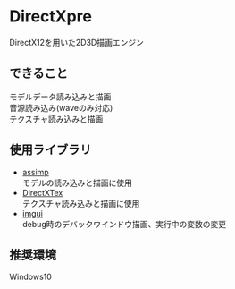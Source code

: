 # DirectXpre
DirectX12を用いた2D3D描画エンジン

## できること
モデルデータ読み込みと描画  
音源読み込み(waveのみ対応)  
テクスチャ読み込みと描画

## 使用ライブラリ
- [assimp](https://github.com/assimp/assimp)  
  モデルの読み込みと描画に使用
- [DirectXTex](https://github.com/microsoft/DirectXTex)  
  テクスチャ読み込みと描画に使用
- [imgui](https://github.com/ocornut/imgui)  
  debug時のデバックウインドウ描画、実行中の変数の変更

## 推奨環境
Windows10
